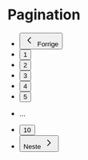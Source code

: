 # Pagination
<Story>
<nav aria-label="Pagination">
  <ul class="ds-pagination ds-pagination--md">
    <li class="ds-pagination__item ds-pagination--md">
      <button type="button" class="ds-paragraph ds-paragraph--md ds-line-height--sm ds-btn ds-focus ds-btn--md ds-btn--tertiary ds-btn--accent ds-pagination--hidden" aria-label="Forrige">
        <svg xmlns="http://www.w3.org/2000/svg" width="1em" height="1em" fill="none" viewBox="0 0 24 24" focusable="false" role="img" aria-hidden="true" font-size="1.5rem"><path fill="currentColor" fill-rule="evenodd" d="M14.53 5.97a.75.75 0 0 1 0 1.06L9.56 12l4.97 4.97a.75.75 0 1 1-1.06 1.06l-5.5-5.5a.75.75 0 0 1 0-1.06l5.5-5.5a.75.75 0 0 1 1.06 0" clip-rule="evenodd"></path></svg>
        Forrige
      </button>
    </li>
    <li class="ds-pagination__item ds-pagination--md">
      <button type="button" class="ds-paragraph ds-paragraph--md ds-line-height--sm ds-btn ds-focus ds-btn--md ds-btn--primary ds-btn--accent" aria-current="true" aria-label="Side 1">1</button>
    </li>
    <li class="ds-pagination__item ds-pagination--md">
      <button type="button" class="ds-paragraph ds-paragraph--md ds-line-height--sm ds-btn ds-focus ds-btn--md ds-btn--tertiary ds-btn--accent" aria-current="false" aria-label="Side 2">2</button>
    </li>
    <li class="ds-pagination__item ds-pagination--md">
      <button type="button" class="ds-paragraph ds-paragraph--md ds-line-height--sm ds-btn ds-focus ds-btn--md ds-btn--tertiary ds-btn--accent" aria-current="false" aria-label="Side 3">3</button>
    </li>
    <li class="ds-pagination__item ds-pagination--md">
      <button type="button" class="ds-paragraph ds-paragraph--md ds-line-height--sm ds-btn ds-focus ds-btn--md ds-btn--tertiary ds-btn--accent" aria-current="false" aria-label="Side 4">4</button>
    </li>
    <li class="ds-pagination__item ds-pagination--md">
      <button type="button" class="ds-paragraph ds-paragraph--md ds-line-height--sm ds-btn ds-focus ds-btn--md ds-btn--tertiary ds-btn--accent" aria-current="false" aria-label="Side 5">5</button>
    </li>
    <li class="ds-pagination__item ds-pagination--md">
      <p class="ds-paragraph ds-paragraph--md ds-line-height--md ds-pagination__ellipsis">…</p>
    </li>
    <li class="ds-pagination__item ds-pagination--md">
      <button type="button" class="ds-paragraph ds-paragraph--md ds-line-height--sm ds-btn ds-focus ds-btn--md ds-btn--tertiary ds-btn--accent" aria-current="false" aria-label="Side 10">10</button>
    </li>
    <li class="ds-pagination__item ds-pagination--md">
      <button type="button" class="ds-paragraph ds-paragraph--md ds-line-height--sm ds-btn ds-focus ds-btn--md ds-btn--tertiary ds-btn--accent" aria-label="Neste">Neste
        <svg xmlns="http://www.w3.org/2000/svg" width="1em" height="1em" fill="none" viewBox="0 0 24 24" focusable="false" role="img" aria-hidden="true" font-size="1.5rem"><path fill="currentColor" fill-rule="evenodd" d="M9.47 5.97a.75.75 0 0 1 1.06 0l5.5 5.5a.75.75 0 0 1 0 1.06l-5.5 5.5a.75.75 0 1 1-1.06-1.06L14.44 12 9.47 7.03a.75.75 0 0 1 0-1.06" clip-rule="evenodd"></path></svg>
      </button>
    </li>
  </ul>
</nav>
</Story>